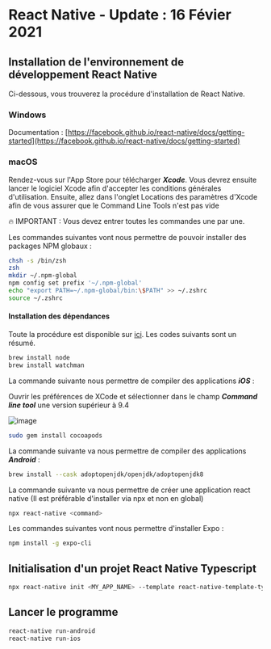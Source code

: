 # React Native - Update : 16 Févier 2021

## Installation de l'environnement de développement React Native

Ci-dessous, vous trouverez la procédure d'installation de React Native.

### Windows
Documentation : [https://facebook.github.io/react-native/docs/getting-started](https://facebook.github.io/react-native/docs/getting-started)

### macOS

Rendez-vous sur l'App Store pour télécharger ***Xcode***.
Vous devrez ensuite lancer le logiciel Xcode afin d'accepter les conditions générales d'utilisation.
Ensuite, allez dans l'onglet Locations des paramètres d'Xcode afin de vous assurer que le Command Line Tools n'est pas vide

:fire: IMPORTANT : Vous devez entrer toutes les commandes une par une.

Les commandes suivantes vont nous permettre de pouvoir installer des packages NPM globaux :

```zsh
chsh -s /bin/zsh
zsh
mkdir ~/.npm-global
npm config set prefix '~/.npm-global'
echo "export PATH=~/.npm-global/bin:\$PATH" >> ~/.zshrc
source ~/.zshrc
```

#### Installation des dépendances

Toute la procédure est disponible sur [ici](https://reactnative.dev/docs/environment-setup). Les codes suivants sont un résumé.

```zsh
brew install node
brew install watchman
```

La commande suivante nous permettre de compiler des applications ***iOS*** :

Ouvrir les préférences de XCode et sélectionner dans le champ ***Command line tool*** une version supérieur à 9.4

![image](https://reactnative.dev/assets/images/GettingStartedXcodeCommandLineTools-8259be8d3ab8575bec2b71988163c850.png)

```zsh
sudo gem install cocoapods
```

La commande suivante va nous permettre de compiler des applications ***Android*** :

```zsh
brew install --cask adoptopenjdk/openjdk/adoptopenjdk8
```

La commande suivante va nous permettre de créer une application react native (Il est préférable d'installer via npx et non en global)

```zsh
npx react-native <command>
```

Les commandes suivantes vont nous permettre d'installer Expo :

```zsh
npm install -g expo-cli
```

## Initialisation d'un projet React Native Typescript

```zsh
npx react-native init <MY_APP_NAME> --template react-native-template-typescript
```

## Lancer le programme
```zsh
react-native run-android
react-native run-ios
```

